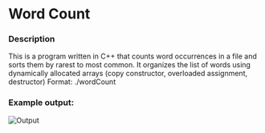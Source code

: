 # Word Count
### Description
This is a program written in C++ that counts word occurrences in a file and sorts them by rarest to most common.
It organizes the list of words using dynamically allocated arrays (copy constructor, overloaded assignment, destructor)
Format: ./wordCount <filename>

### Example output:

![Output](https://i.imgur.com/9wbQYGo.png)
